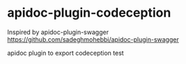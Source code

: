 # apidoc-plugin-codeception

Inspired by apidoc-plugin-swagger
https://github.com/sadeghmohebbi/apidoc-plugin-swagger

apidoc plugin to export codeception test
